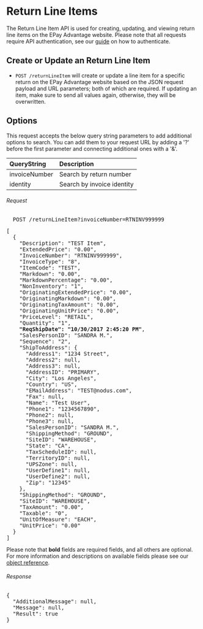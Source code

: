 Return Line Items
============

The Return Line Item API is used for creating, updating, and viewing return line items on the EPay Advantage website. Please note that all requests require API authentication, see our [guide](Token.md) on how to authenticate.

Create or Update an Return Line Item
--------------------

* `POST /returnLineItem` will create or update a line item for a specific return on the EPay Advantage website based on the JSON request payload and URL parameters; both of which are required. If updating an item, make sure to send all values again, otherwise, they will be overwritten.

Options
-------

This request accepts the below query string parameters to add additional options to search. You can add them to your request URL by adding a '?' before the first parameter and connecting additional ones with a '&'.

| QueryString | Description | 
| :------------- | :------------- | 
| invoiceNumber | Search by return number |
| identity | Search by invoice identity |

###### Request
<pre>
  POST /returnLineItem?invoiceNumber=RTNINV999999
</pre>

<pre>
[
  {
    "Description": "TEST Item",
    "ExtendedPrice": "0.00",
    "InvoiceNumber": "RTNINV999999",
    "InvoiceType": "8",
    "ItemCode": "TEST",
    "Markdown": "0.00",
    "MarkdownPercentage": "0.00",
    "NonInventory": "1",
    "OriginatingExtendedPrice": "0.00",
    "OriginatingMarkdown": "0.00",
    "OriginatingTaxAmount": "0.00",
    "OriginatingUnitPrice": "0.00",
    "PriceLevel": "RETAIL",
    "Quantity": "1",
    <b>"ReqShipDate": "10/30/2017 2:45:20 PM"</b>,
    "SalesPersonID": "SANDRA M.",
    "Sequence": "2",
    "ShipToAddress": {
      "Address1": "1234 Street",
      "Address2": null,
      "Address3": null,
      "AddressID": "PRIMARY",
      "City": "Los Angeles",
      "Country": "US",
      "EMailAddress": "TEST@nodus.com",
      "Fax": null,
      "Name": "Test User",
      "Phone1": "1234567890",
      "Phone2": null,
      "Phone3": null,
      "SalesPersonID": "SANDRA M.",
      "ShippingMethod": "GROUND",
      "SiteID": "WAREHOUSE",
      "State": "CA",
      "TaxScheduleID": null,
      "TerritoryID": null,
      "UPSZone": null,
      "UserDefine1": null,
      "UserDefine2": null,
      "Zip": "12345"
    },
    "ShippingMethod": "GROUND",
    "SiteID": "WAREHOUSE",
    "TaxAmount": "0.00",
    "Taxable": "0",
    "UnitOfMeasure": "EACH",
    "UnitPrice": "0.00"
  }
]
</pre>

Please note that **bold** fields are required fields, and all others are optional. For more information and descriptions on available fields please see our [object reference](../Objects/Return%20Line%20Item.md).

###### Response
<pre>
{
  "AdditionalMessage": null,
  "Message": null,
  "Result": true
}
</pre>
